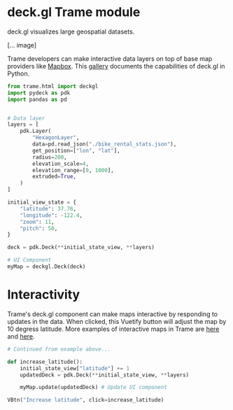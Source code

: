 # deck.gl Trame module
deck.gl visualizes large geospatial datasets. 

[... image]

Trame developers can make interactive data layers on top of base map providers like [Mapbox](https://github.com/Kitware/trame/blob/3cec4490d9a550d61e44dc1a4c1b059c66a2ce54/examples/PlainPython/GeoMaps/MappingDemo/app.py#L10). This [gallery](https://deckgl.readthedocs.io/en/latest/) documents the capabilities of deck.gl in Python.

```python
from trame.html import deckgl
import pydeck as pdk
import pandas as pd


# Data layer
layers = [
    pdk.Layer(
        "HexagonLayer",
        data=pd.read_json("./bike_rental_stats.json"),
        get_position=["lon", "lat"],
        radius=200,
        elevation_scale=4,
        elevation_range=[0, 1000],
        extruded=True,
    )
]

initial_view_state = {
    "latitude": 37.76,
    "longitude": -122.4,
    "zoom": 11,
    "pitch": 50,
}

deck = pdk.Deck(**initial_state_view, **layers)

# UI Component
myMap = deckgl.Deck(deck)
```

# Interactivity
Trame's deck.gl component can make maps interactive by responding to updates in the data. When clicked, this Vuetify button will adjust the map by 10 degress latitude. More examples of interactive maps in Trame are [here](https://github.com/Kitware/trame/blob/master/examples/PlainPython/GeoMaps/UberPickupsNYC) and [here](https://github.com/Kitware/trame/blob/master/examples/PlainPython/GeoMaps/MappingDemo).
```python
# Continued from example above...

def increase_latitude():
    initial_state_view["latitude"] += 1
    updatedDeck = pdk.Deck(**initial_state_view, **layers)

    myMap.update(updatedDeck) # Update UI component

VBtn("Increase latitude", click=increase_latitude)
```
